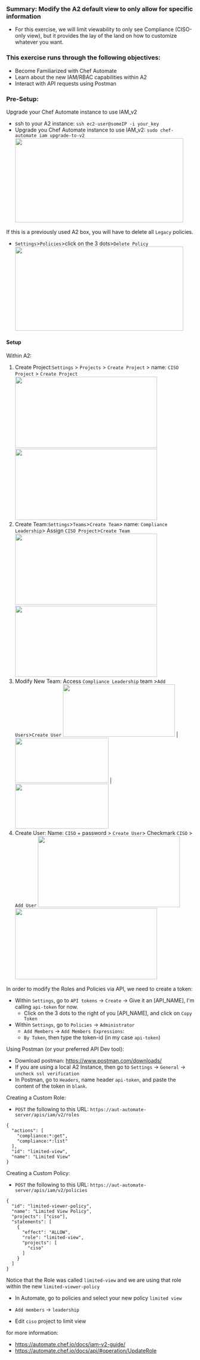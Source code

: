### Summary: Modify the A2 default view to only allow for specific information
 - For this exercise, we will limit viewability to only see Compliance (CISO-only view), but it provides the lay of the land on how to customize whatever you want.

### This exercise runs through the following objectives:
  - Become Familiarized with Chef Automate
  - Learn about the new IAM/RBAC capabilities within A2
  - Interact with API requests using Postman 

### Pre-Setup:

Upgrade your Chef Automate instance to use IAM_v2
- ssh to your A2 instance: `ssh ec2-user@someIP -i your_key`
- Upgrade you Chef Automate instance to use IAM_v2: `sudo chef-automate iam upgrade-to-v2`
   <img src="https://raw.githubusercontent.com/danf425/ChefAutomate_LimitViewability/master/images/ssh-automate.png" width="450" height="225">
  
If this is a previously used A2 box, you will have to delete all `Legacy` policies.
- `Settings`>`Policies`>click on the 3 dots>`Delete Policy`   
   <img src="https://raw.githubusercontent.com/danf425/ChefAutomate_LimitViewability/master/images/a2-delete-legacy-policies.png" width="450" height="225">  
   
#### Setup 

Within A2:
1. Create Project:`Settings` > `Projects` > `Create Project` > name: `CISO Project` > `Create Project`  
<img src="https://raw.githubusercontent.com/danf425/ChefAutomate_LimitViewability/master/images/a2-settings-projects.png" width="380" height="190">  <img src="https://raw.githubusercontent.com/danf425/ChefAutomate_LimitViewability/master/images/a2-settings-projects-create.png" width="380" height="190">    
2. Create Team:`Settings`>`Teams`>`Create Team`> name: `Compliance Leadership`> Assign `CISO Project`>`Create Team`  
<img src="https://raw.githubusercontent.com/danf425/ChefAutomate_LimitViewability/master/images/a2-settings-teams.png" width="380" height="190">  <img src="https://raw.githubusercontent.com/danf425/ChefAutomate_LimitViewability/master/images/a2-settings-teams-create.png" width="380" height="190">    
3. Modify New Team: Access `Compliance Leadership` team >`Add Users`>`Create User`
<img src="https://raw.githubusercontent.com/danf425/ChefAutomate_LimitViewability/master/images/a2-teams-access-project.png" width="300" height="140"> | <img src="https://raw.githubusercontent.com/danf425/ChefAutomate_LimitViewability/master/images/a2-teams-addusers.png" width="250" height="120"> | <img src="https://raw.githubusercontent.com/danf425/ChefAutomate_LimitViewability/master/images/a2-teams-createuser.png" width="250" height="120">  
4. Create User: Name: `CISO` + password > `Create User`> Checkmark `CISO` > `Add User`
<img src="https://raw.githubusercontent.com/danf425/ChefAutomate_LimitViewability/master/images/a2-settings-teams.png" width="380" height="190">  <img src="https://raw.githubusercontent.com/danf425/ChefAutomate_LimitViewability/master/images/a2-settings-teams-create.png" width="380" height="190">    
  
  
In order to modify the Roles and Policies via API, we need to create a token:
- Within `Settings`, go to `API tokens` -> `Create` -> Give it an [API_NAME], I'm calling `api-token` for now.
    - Click on the 3 dots to the right of you [API_NAME], and click on `Copy Token`
- Within `Settings`, go to `Policies` -> `Administrator` 
    - `Add Members` -> `Add Members Expressions`:
    - `By Token`, then type the token-id (in my case `api-token`)


Using Postman (or your preferred API Dev tool):
- Download postman: https://www.postman.com/downloads/
- If you are using a local A2 Instance, then go to `Settings` -> `General` -> `uncheck ssl verification`
- In Postman, go to `Headers`, name header `api-token`, and paste the content of the token in `blank`.

Creating a Custom Role:
- `POST` the following to this URL: `https://aut-automate-server/apis/iam/v2/roles`
```
{
  "actions": [
    "compliance:*:get",
    "compliance:*:list"
  ],
  "id": "limited-view",
  "name": "Limited View"
}
```

Creating a Custom Policy:
- `POST` the following to this URL: `https://aut-automate-server/apis/iam/v2/policies`
```
{
  "id": "limited-viewer-policy",
  "name": "Limited View Policy",
  "projects": ["ciso"],
  "statements": [
    {
      "effect": "ALLOW",
      "role": "limited-view",
      "projects": [
        "ciso"
      ]
    }
  ]
}
```

Notice that the Role was called `limited-view` and we are using that role within the new `limited-viewer-policy`

- In Automate, go to policies and select your new policy `limited view`
- `Add members` -> `leadership`

- Edit `ciso` project to limit view

for more information: 
- https://automate.chef.io/docs/iam-v2-guide/
- https://automate.chef.io/docs/api/#operation/UpdateRole